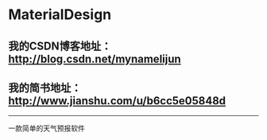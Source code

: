 # MaterialDesign
## 我的CSDN博客地址：http://blog.csdn.net/mynamelijun
## 我的简书地址： http://www.jianshu.com/u/b6cc5e05848d


---
一款简单的天气预报软件